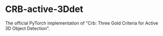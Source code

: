 # CRB-active-3Ddet
The official PyTorch implementation of "Crb: Three Gold Criteria for Active 3D Object Detection".
